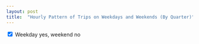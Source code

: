 ```yaml
---
layout: post
title:  "Hourly Pattern of Trips on Weekdays and Weekends (By Quarter)"
---
```

<input class="toggle" type="checkbox" name="weekday" value="weekday" checked> Weekday yes, weekend no<br>

<svg class="trips-analysis-by-quarter"></svg>
<script src="/assets/javascripts/trips-analysis-by-quarter.js" type="module"></script> 